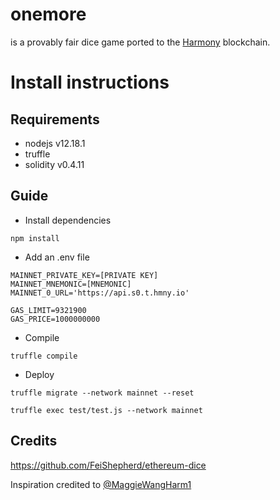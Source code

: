 # onemore
is a provably fair dice game ported to the [Harmony](http://harmony.one) blockchain.

# Install instructions

## Requirements

* nodejs v12.18.1
* truffle
* solidity v0.4.11

## Guide

* Install dependencies
```
npm install
```
* Add an .env file
```
MAINNET_PRIVATE_KEY=[PRIVATE KEY]
MAINNET_MNEMONIC=[MNEMONIC]
MAINNET_0_URL='https://api.s0.t.hmny.io'

GAS_LIMIT=9321900
GAS_PRICE=1000000000
```

* Compile
```
truffle compile
```

* Deploy
```
truffle migrate --network mainnet --reset
```

```
truffle exec test/test.js --network mainnet
```

## Credits
https://github.com/FeiShepherd/ethereum-dice

Inspiration credited to [@MaggieWangHarm1](https://twitter.com/MaggieWangHarm1)
